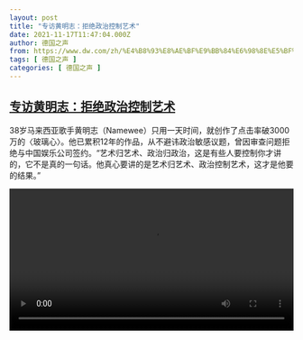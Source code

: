 ```yaml
---
layout: post
title: "专访黄明志：拒绝政治控制艺术"
date: 2021-11-17T11:47:04.000Z
author: 德国之声
from: https://www.dw.com/zh/%E4%B8%93%E8%AE%BF%E9%BB%84%E6%98%8E%E5%BF%97%EF%BC%9A%E6%8B%92%E7%BB%9D%E6%94%BF%E6%B2%BB%E6%8E%A7%E5%88%B6%E8%89%BA%E6%9C%AF/a-59844194
tags: [ 德国之声 ]
categories: [ 德国之声 ]
---
```

<!--1637149624000-->
[专访黄明志：拒绝政治控制艺术](https://www.dw.com/zh/%E4%B8%93%E8%AE%BF%E9%BB%84%E6%98%8E%E5%BF%97%EF%BC%9A%E6%8B%92%E7%BB%9D%E6%94%BF%E6%B2%BB%E6%8E%A7%E5%88%B6%E8%89%BA%E6%9C%AF/a-59844194)
------

<div>
<p>38岁马来西亚歌手黄明志（Namewee）只用一天时间，就创作了点击率破3000万的〈玻璃心〉。他已累积12年的作品，从不避讳政治敏感议题，曾因审查问题拒绝与中国娱乐公司签约。“艺术归艺术、政治归政治，这是有些人要控制你才讲的，它不是真的一句话。他真心要讲的是艺术归艺术、政治控制艺术，这才是他要的结果。”</small></p><video src="https://tvdownloaddw-a.akamaihd.net/dwtv_video/flv/vdt_zh/2021/bchi211117_001_nameweechinese_sd_sor.mp4" controls style="width:100%"></video>
</div>
